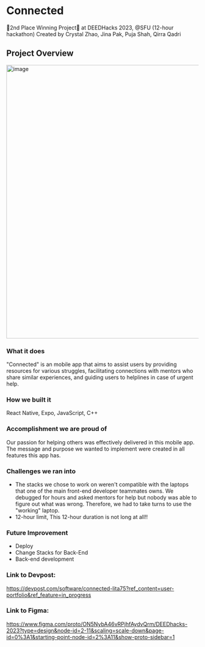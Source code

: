 # Connected
🥈2nd Place Winning Project🥈 at DEEDHacks 2023, @SFU (12-hour hackathon)
Created by Crystal Zhao, Jina Pak, Puja Shah, Qirra Qadri

## Project Overview
<img width="715" alt="image" src="https://github.com/user-attachments/assets/c3dcf061-fc88-40c0-9610-bda7d8d05c3b">


### What it does
"Connected" is an mobile app that aims to assist users by providing resources for various struggles, facilitating connections with mentors who share similar experiences, and guiding users to helplines in case of urgent help.

### How we built it
React Native, Expo, JavaScript, C++

### Accomplishment we are proud of
Our passion for helping others was effectively delivered in this mobile app. The message and purpose we wanted to implement were created in all features this app has.

### Challenges we ran into
- The stacks we chose to work on weren't compatible with the laptops that one of the main front-end developer teammates owns. We debugged for hours and asked mentors for help but nobody was able to figure out what was wrong. Therefore, we had to take turns to use the "working" laptop.
- 12-hour limit, This 12-hour duration is not long at all!!

### Future Improvement
- Deploy
- Change Stacks for Back-End
- Back-end development
  
### Link to Devpost:
https://devpost.com/software/connected-lita75?ref_content=user-portfolio&ref_feature=in_progress

### Link to Figma:
https://www.figma.com/proto/ON5NybA46vRPjhfAydvQrm/DEEDhacks-2023?type=design&node-id=2-11&scaling=scale-down&page-id=0%3A1&starting-point-node-id=2%3A11&show-proto-sidebar=1
